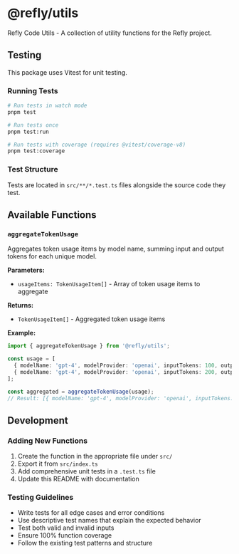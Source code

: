 # @refly/utils

Refly Code Utils - A collection of utility functions for the Refly project.

## Testing

This package uses Vitest for unit testing.

### Running Tests

```bash
# Run tests in watch mode
pnpm test

# Run tests once
pnpm test:run

# Run tests with coverage (requires @vitest/coverage-v8)
pnpm test:coverage
```

### Test Structure

Tests are located in `src/**/*.test.ts` files alongside the source code they test.

## Available Functions

### `aggregateTokenUsage`

Aggregates token usage items by model name, summing input and output tokens for each unique model.

**Parameters:**
- `usageItems: TokenUsageItem[]` - Array of token usage items to aggregate

**Returns:**
- `TokenUsageItem[]` - Aggregated token usage items

**Example:**
```typescript
import { aggregateTokenUsage } from '@refly/utils';

const usage = [
  { modelName: 'gpt-4', modelProvider: 'openai', inputTokens: 100, outputTokens: 50 },
  { modelName: 'gpt-4', modelProvider: 'openai', inputTokens: 200, outputTokens: 75 }
];

const aggregated = aggregateTokenUsage(usage);
// Result: [{ modelName: 'gpt-4', modelProvider: 'openai', inputTokens: 300, outputTokens: 125 }]
```

## Development

### Adding New Functions

1. Create the function in the appropriate file under `src/`
2. Export it from `src/index.ts`
3. Add comprehensive unit tests in a `.test.ts` file
4. Update this README with documentation

### Testing Guidelines

- Write tests for all edge cases and error conditions
- Use descriptive test names that explain the expected behavior
- Test both valid and invalid inputs
- Ensure 100% function coverage
- Follow the existing test patterns and structure 